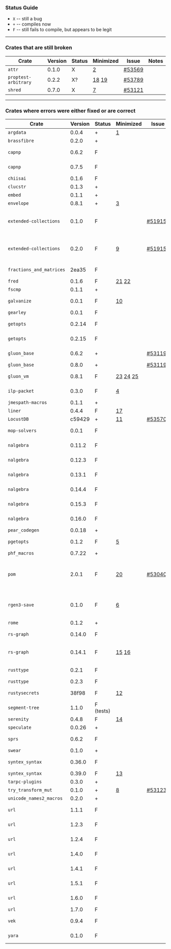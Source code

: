 ### Status Guide

- `X` -- still a bug
- `+` -- compiles now
- `F` -- still fails to compile, but appears to be legit

---

### Crates that are still broken

| Crate                  | Version | Status | Minimized | Issue      | Notes |
| -----                  | ---     | ---    | ---       | ---        | ---   |
| `attr`                 | 0.1.0   | X      | [2][]     | [#53569][] | |
| `proptest-arbitrary`   | 0.2.2   | X?     | [18][] [19][] | [#53789][] | |
| `shred`                | 0.7.0   | X      | [7][]     | [#53121][] | |

---

### Crates where errors were either fixed or are correct

| Crate                  | Version | Status | Minimized | Issue      | Notes |
| -----                  | ---     | ---    | ---       | ---        | ---   |
| `argdata`              | 0.0.4   | +      | [1][]     |            | |
| `brassfibre`           | 0.2.0   | +      |           |            | |
| `capnp`                | 0.6.2   | F      |           |            | same as 0.7.5
| `capnp`                | 0.7.5   | F      |           |            | [#47349][] (diagnostics)
| `chiisai`              | 0.1.6   | F      |           |            | [#53432][]
| `clucstr`              | 0.1.3   | +      |           |            | |
| `embed`                | 0.1.1   | +      |           |            | |
| `envelope`             | 0.8.1   | +      | [3][]     |            | |
| `extended-collections` | 0.1.0   | F      |           | [#51915][] | wants a more aggressive 2PB |
| `extended-collections` | 0.2.0   | F      | [9][]     | [#51915][] | wants a more aggressive 2PB |
| `fractions_and_matrices` | 2ea35 | F      |           |            | [#47349][] (diagnostics)
| `fred`                 | 0.1.6   | F      | [21][] [22][] |        | [#53432][]
| `fscmp`                | 0.1.1   | +      |           |            | |
| `galvanize`            | 0.0.1   | F      | [10][]    |            | [#52059][] (diagnostics) |
| `gearley`              | 0.0.1   | F      |           |            | |
| `getopts`              | 0.2.14  | F      |           |            | similar to 0.2.15 |
| `getopts`              | 0.2.15  | F      |           |            | FIXME: find an issue link |
| `gluon_base`           | 0.6.2   | +      |           | [#53119][] | similar to 0.8.0 |
| `gluon_base`           | 0.8.0   | +      |           | [#53119][] | |
| `gluon_vm`             | 0.8.1   | F      | [23][] [24][] [25][]|  | [#52059][] (diagnostics) 
| `ilp-packet`           | 0.3.0   | F      | [4][]     |            | FIXME: find an issue link |
| `jmespath-macros`      | 0.1.1   | +      |           |            | |
| `liner`                | 0.4.4   | F      | [17][]    |            | |
| `LocustDB`             | c59429  | +      | [11][]    | [#53570][] | |
| `mop-solvers`          | 0.0.1   | F      |           |            | [#47349][] (diagnostics) |
| `nalgebra`             | 0.11.2  | F      |           |            | same as 0.16.0 |
| `nalgebra`             | 0.12.3  | F      |           |            | same as 0.16.0 |
| `nalgebra`             | 0.13.1  | F      |           |            | same as 0.16.0 |
| `nalgebra`             | 0.14.4  | F      |           |            | same as 0.16.0 |
| `nalgebra`             | 0.15.3  | F      |           |            | same as 0.16.0 |
| `nalgebra`             | 0.16.0  | F      |           |            | [#47349][] (diagnostics) |
| `pear_codegen`         | 0.0.18  | +      |           |            | |
| `pgetopts`             | 0.1.2   | F      | [5][]     |            | FIXME: find an issue link |
| `phf_macros`           | 0.7.22  | +      |           |            | |
| `pom`                  | 2.0.1   | F      | [20][]    |[#53040][]? | FIXME: confirm / + needs diagnostics issue ? |
| `rgen3-save`           | 0.1.0   | F      | [6][]     |            | might be a case for 2Phi borrows |
| `rome`                 | 0.1.2   | +      |           |            | |
| `rs-graph`             | 0.14.0  | F      |           |            | same as 0.14.1 |
| `rs-graph`             | 0.14.1  | F      | [15][] [16][] |        | [#53121][]? and [#47349][] (diagnostics) |
| `rusttype`             | 0.2.1   | F      |           |            | same as 0.2.3 |
| `rusttype`             | 0.2.3   | F      |           |            | [#29149][] |
| `rustysecrets`         | 38f98   | F      | [12][]    |            | [#47349][] (diagnostics) |
| `segment-tree`         | 1.1.0   | F (tests) |        |            | [#47349][] (diagnostics) |
| `serenity`             | 0.4.8   | F      | [14][]    |            | |
| `speculate`            | 0.0.26  | +      |           |            | |
| `sprs`                 | 0.6.2   | F      |           |            | [#47349][] (diagnostics) |
| `swear`                | 0.1.0   | +      |           |            | |
| `syntex_syntax`        | 0.36.0  | F      |           |            | same as 0.39.0 |
| `syntex_syntax`        | 0.39.0  | F      | [13][]    |            | |
| `tarpc-plugins`        | 0.3.0   | +      |           |            | |
| `try_transform_mut`    | 0.1.0   | +      | [8][]     | [#53123][] | |
| `unicode_names2_macros` | 0.2.0  | +      |           |            | |
| `url`                  | 1.1.1   | F      |           |            | similar to 1.7.0
| `url`                  | 1.2.3   | F      |           |            | similar to 1.7.0
| `url`                  | 1.2.4   | F      |           |            | similar to 1.7.0
| `url`                  | 1.4.0   | F      |           |            | similar to 1.7.0
| `url`                  | 1.4.1   | F      |           |            | similar to 1.7.0
| `url`                  | 1.5.1   | F      |           |            | similar to 1.7.0
| `url`                  | 1.6.0   | F      |           |            | similar to 1.7.0
| `url`                  | 1.7.0   | F      |           |            | |
| `vek`                  | 0.9.4   | F      |           |            | [#47349][] (diagnostics) |
| `yara`                 | 0.1.0   | F      |           |            | [#52059][] (diagnostics) |


[1]: https://play.rust-lang.org/?gist=1e7555092563371569caadb0d35b897c&version=nightly&mode=debug&edition=2015
[2]: https://play.rust-lang.org/?gist=46146e256a3e138cbd42d0ee34b43571&version=nightly&mode=debug&edition=2015
[3]: https://play.rust-lang.org/?gist=d3eedb59571edff7d7ff0975c44e8faa&version=nightly&mode=debug&edition=2015
[4]: https://play.rust-lang.org/?gist=fcd15716ab77c5aaf787471a87beebb2&version=nightly&mode=debug&edition=2015
[5]: https://play.rust-lang.org/?gist=8c34aede2762d2bb408f98a0e004f514&version=nightly&mode=debug&edition=2015
[#53114]: https://github.com/rust-lang/rust/issues/53114
[#53119]: https://github.com/rust-lang/rust/issues/53119
[6]: https://play.rust-lang.org/?gist=104d7f51c89e5d6b332dfd7e9090d6a2&version=nightly&mode=debug&edition=2015
[7]: https://gist.github.com/nikomatsakis/e795e4f05bf7119540f351927e1965e6
[8]: https://play.rust-lang.org/?gist=018e37797b3965890528ef25791bce50&version=nightly&mode=debug&edition=2015
[#52059]: https://github.com/rust-lang/rust/issues/52059
[#53121]: https://github.com/rust-lang/rust/issues/53121
[#53123]: https://github.com/rust-lang/rust/issues/53123
[#51915]: https://github.com/rust-lang/rust/issues/51915
[9]: https://play.rust-lang.org/?gist=0265b0131f94793854ab1b7b1c96369e&version=nightly&mode=debug&edition=2015
[#47349]: https://github.com/rust-lang/rust/issues/47349
[10]: https://play.rust-lang.org/?gist=f3c0638cd128773bfa2413e3d3ec3783&version=nightly&mode=debug&edition=2015
[#53569]: https://github.com/rust-lang/rust/issues/53569
[11]: https://play.rust-lang.org/?gist=a051d535a66f46f52ceb271383d334d5&version=nightly&mode=debug&edition=2015
[#53570]: https://github.com/rust-lang/rust/issues/53570
[12]: https://play.rust-lang.org/?gist=b6e2b7ba1f746b2a91f237cbe2892f74&version=nightly&mode=debug&edition=2015
[13]: https://play.rust-lang.org/?gist=2d4da1787e06a75def402cfe1f9e544e&version=nightly&mode=debug&edition=2015
[#29149]: https://github.com/rust-lang/rust/issues/29149
[14]: https://play.rust-lang.org/?gist=36b94633fca7e490ba8c03f4fa94cbbd&version=nightly&mode=debug&edition=2015
[#53040]: https://github.com/rust-lang/rust/issues/53040
[15]: https://play.rust-lang.org/?gist=f82cedfca0a942938d8fedf3f869c0cd&version=nightly&mode=debug&edition=2015
[16]: https://play.rust-lang.org/?gist=72ff07aa838d8e4aacb283181e2a0824&version=nightly&mode=debug&edition=2015
[17]: https://play.rust-lang.org/?gist=7f96eeac405c6f2316fdc794c1631124&version=nightly&mode=debug&edition=2015
[#53789]: https://github.com/rust-lang/rust/issues/53789
[18]: https://play.rust-lang.org/?gist=c990af931ab56d93207efcade0ffd01b&version=nightly&mode=debug&edition=2015
[19]: https://play.rust-lang.org/?gist=1f1d03d4f8280b8843594cba668c9db4&version=nightly&mode=debug&edition=2015
[20]: https://play.rust-lang.org/?gist=c6a5e5dcf99e04855350770b62528486&version=nightly&mode=debug&edition=2015
[chiisai]: https://crater-reports.s3.amazonaws.com/pr-53426-2/try%23e3ede4ae5297558caacf160ecf523f3a5759f682/reg/chiisai-0.1.6/log.txt
[#53432]: https://github.com/rust-lang/rust/issues/53432
[21]: https://play.rust-lang.org/?gist=448e4a6646e0048b027b03f607a612dc&version=nightly&mode=debug&edition=2015
[22]: https://play.rust-lang.org/?gist=b61db3de15c2c0716d76d7e5df9abb02&version=nightly&mode=debug&edition=2015
[23]: https://play.rust-lang.org/?gist=2869a3fead3981815e077700d68de8eb&version=nightly&mode=debug&edition=2015
[24]: https://play.rust-lang.org/?gist=d404421b51edcb0c2d6fb700a313be95&version=nightly&mode=debug&edition=2015
[25]: https://play.rust-lang.org/?gist=f16c92102d7c16ec4feda59814ba7cf9&version=nightly&mode=debug&edition=2015
